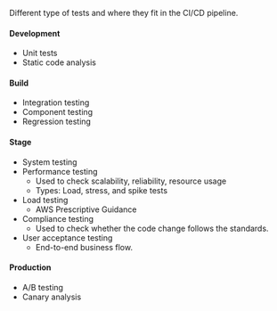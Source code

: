 Different type of tests and where they fit in the CI/CD pipeline.

#### Development
- Unit tests
- Static code analysis

#### Build
- Integration testing
- Component testing
- Regression testing

#### Stage
- System testing
- Performance testing 
	- Used to check scalability, reliability, resource usage
	- Types: Load, stress, and spike tests
- Load testing
	- AWS Prescriptive Guidance
- Compliance testing
	- Used to check whether the code change follows the standards.
- User acceptance testing
	- End-to-end business flow.

#### Production
- A/B testing
- Canary analysis